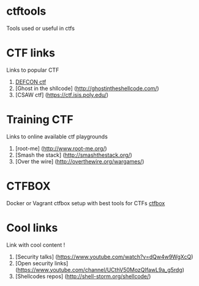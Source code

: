 # ctftools
Tools used or useful in ctfs
# CTF links
Links to popular CTF

1. [DEFCON ctf](https://legitbs.net/)
2. [Ghost in the shllcode] (http://ghostintheshellcode.com/)
3. [CSAW ctf] (https://ctf.isis.poly.edu/)

# Training CTF
Links to online available ctf playgrounds

1. [root-me] (http://www.root-me.org/)
2. [Smash the stack] (http://smashthestack.org/)
3. [Over the wire] (http://overthewire.org/wargames/)

# CTFBOX
Docker or Vagrant ctfbox setup with best tools for CTFs [ctfbox](https://github.com/boogy/ctftools/tree/master/ctfbox)


# Cool links
Link with cool content !

1. [Security talks] (https://www.youtube.com/watch?v=dQw4w9WgXcQ)
2. [Open security links] (https://www.youtube.com/channel/UCthV50MozQIfawL9a_g5rdg)
3. [Shellcodes repos] (http://shell-storm.org/shellcode/)
